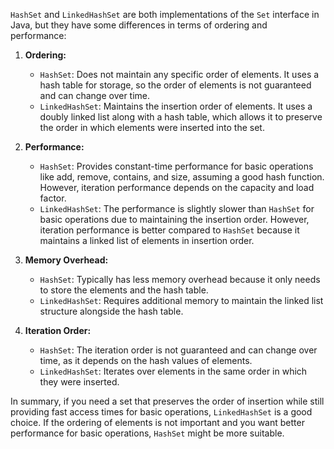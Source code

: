 `HashSet` and `LinkedHashSet` are both implementations of the `Set` interface in Java, but they have some differences in terms of ordering and performance:

1. **Ordering:**
    - `HashSet`: Does not maintain any specific order of elements. It uses a hash table for storage, so the order of elements is not guaranteed and can change over time.
    - `LinkedHashSet`: Maintains the insertion order of elements. It uses a doubly linked list along with a hash table, which allows it to preserve the order in which elements were inserted into the set.

2. **Performance:**
    - `HashSet`: Provides constant-time performance for basic operations like add, remove, contains, and size, assuming a good hash function. However, iteration performance depends on the capacity and load factor.
    - `LinkedHashSet`: The performance is slightly slower than `HashSet` for basic operations due to maintaining the insertion order. However, iteration performance is better compared to `HashSet` because it maintains a linked list of elements in insertion order.

3. **Memory Overhead:**
    - `HashSet`: Typically has less memory overhead because it only needs to store the elements and the hash table.
    - `LinkedHashSet`: Requires additional memory to maintain the linked list structure alongside the hash table.

4. **Iteration Order:**
    - `HashSet`: The iteration order is not guaranteed and can change over time, as it depends on the hash values of elements.
    - `LinkedHashSet`: Iterates over elements in the same order in which they were inserted.

In summary, if you need a set that preserves the order of insertion while still providing fast access times for basic operations, `LinkedHashSet` is a good choice. If the ordering of elements is not important and you want better performance for basic operations, `HashSet` might be more suitable.